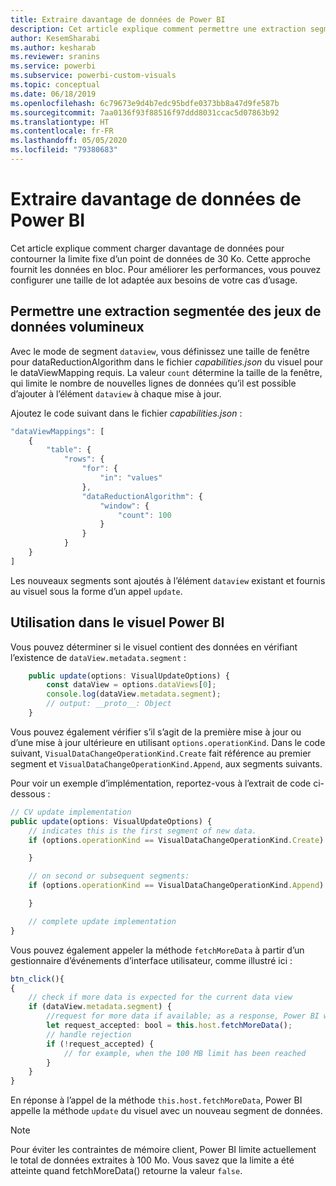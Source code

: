```yaml
---
title: Extraire davantage de données de Power BI
description: Cet article explique comment permettre une extraction segmentée des jeux de données volumineux pour les visuels Power BI.
author: KesemSharabi
ms.author: kesharab
ms.reviewer: sranins
ms.service: powerbi
ms.subservice: powerbi-custom-visuals
ms.topic: conceptual
ms.date: 06/18/2019
ms.openlocfilehash: 6c79673e9d4b7edc95bdfe0373bb8a47d9fe587b
ms.sourcegitcommit: 7aa0136f93f88516f97ddd8031ccac5d07863b92
ms.translationtype: HT
ms.contentlocale: fr-FR
ms.lasthandoff: 05/05/2020
ms.locfileid: "79380683"
---
```

# <a name="fetch-more-data-from-power-bi"></a>Extraire davantage de données de Power BI

Cet article explique comment charger davantage de données pour contourner la limite fixe d’un point de données de 30 Ko. Cette approche fournit les données en bloc. Pour améliorer les performances, vous pouvez configurer une taille de lot adaptée aux besoins de votre cas d’usage.  

## <a name="enable-a-segmented-fetch-of-large-datasets"></a>Permettre une extraction segmentée des jeux de données volumineux

Avec le mode de segment `dataview`, vous définissez une taille de fenêtre pour dataReductionAlgorithm dans le fichier *capabilities.json* du visuel pour le dataViewMapping requis. La valeur `count` détermine la taille de la fenêtre, qui limite le nombre de nouvelles lignes de données qu’il est possible d’ajouter à l’élément `dataview` à chaque mise à jour.

Ajoutez le code suivant dans le fichier *capabilities.json* :

```typescript
"dataViewMappings": [
    {
        "table": {
            "rows": {
                "for": {
                    "in": "values"
                },
                "dataReductionAlgorithm": {
                    "window": {
                        "count": 100
                    }
                }
            }
    }
]
```

Les nouveaux segments sont ajoutés à l’élément `dataview` existant et fournis au visuel sous la forme d’un appel `update`.

## <a name="usage-in-the-power-bi-visual"></a>Utilisation dans le visuel Power BI

Vous pouvez déterminer si le visuel contient des données en vérifiant l’existence de `dataView.metadata.segment` :

```typescript
    public update(options: VisualUpdateOptions) {
        const dataView = options.dataViews[0];
        console.log(dataView.metadata.segment);
        // output: __proto__: Object
    }
```

Vous pouvez également vérifier s’il s’agit de la première mise à jour ou d’une mise à jour ultérieure en utilisant `options.operationKind`. Dans le code suivant, `VisualDataChangeOperationKind.Create` fait référence au premier segment et `VisualDataChangeOperationKind.Append`, aux segments suivants.

Pour voir un exemple d’implémentation, reportez-vous à l’extrait de code ci-dessous :

```typescript
// CV update implementation
public update(options: VisualUpdateOptions) {
    // indicates this is the first segment of new data.
    if (options.operationKind == VisualDataChangeOperationKind.Create) {

    }

    // on second or subsequent segments:
    if (options.operationKind == VisualDataChangeOperationKind.Append) {

    }

    // complete update implementation
}
```

Vous pouvez également appeler la méthode `fetchMoreData` à partir d’un gestionnaire d’événements d’interface utilisateur, comme illustré ici :

```typescript
btn_click(){
{
    // check if more data is expected for the current data view
    if (dataView.metadata.segment) {
        //request for more data if available; as a response, Power BI will call update method
        let request_accepted: bool = this.host.fetchMoreData();
        // handle rejection
        if (!request_accepted) {
            // for example, when the 100 MB limit has been reached
        }
    }
}
```

En réponse à l’appel de la méthode `this.host.fetchMoreData`, Power BI appelle la méthode `update` du visuel avec un nouveau segment de données.

> [!NOTE]
> Pour éviter les contraintes de mémoire client, Power BI limite actuellement le total de données extraites à 100 Mo. Vous savez que la limite a été atteinte quand fetchMoreData() retourne la valeur `false`.
